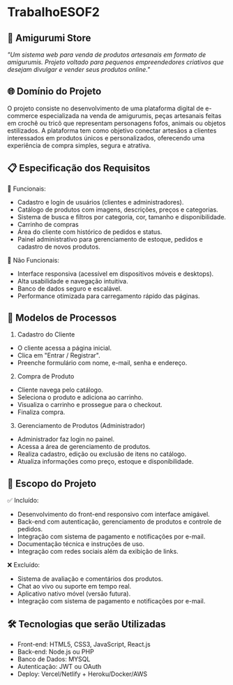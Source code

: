 # TrabalhoESOF2
## 🧶 Amigurumi Store 
_"Um sistema web para venda de produtos artesanais em formato de amigurumis. Projeto voltado para pequenos empreendedores criativos que desejam divulgar e vender seus produtos online."_

## 🌐 Domínio do Projeto
O projeto consiste no desenvolvimento de uma plataforma digital de e-commerce especializada na venda de amigurumis, peças artesanais feitas em crochê ou tricô que representam personagens fofos, animais ou objetos estilizados. A plataforma tem como objetivo conectar artesãos a clientes interessados em produtos únicos e personalizados, oferecendo uma experiência de compra simples, segura e atrativa.

## 📋 Especificação dos Requisitos
🔹 Funcionais:
- Cadastro e login de usuários (clientes e administradores).
- Catálogo de produtos com imagens, descrições, preços e categorias.
- Sistema de busca e filtros por categoria, cor, tamanho e disponibilidade.
- Carrinho de compras
- Área do cliente com histórico de pedidos e status.
- Painel administrativo para gerenciamento de estoque, pedidos e cadastro de novos produtos.

🔹 Não Funcionais:
- Interface responsiva (acessível em dispositivos móveis e desktops).
- Alta usabilidade e navegação intuitiva.
- Banco de dados seguro e escalável.
- Performance otimizada para carregamento rápido das páginas.

## 🔄 Modelos de Processos
1. Cadastro do Cliente
* O cliente acessa a página inicial.
* Clica em "Entrar / Registrar".
* Preenche formulário com nome, e-mail, senha e endereço.

2. Compra de Produto
* Cliente navega pelo catálogo.
* Seleciona o produto e adiciona ao carrinho.
* Visualiza o carrinho e prossegue para o checkout.
* Finaliza compra.

3. Gerenciamento de Produtos (Administrador)
* Administrador faz login no painel.
* Acessa a área de gerenciamento de produtos.
* Realiza cadastro, edição ou exclusão de itens no catálogo.
* Atualiza informações como preço, estoque e disponibilidade.

## 🎯 Escopo do Projeto
✅ Incluído:
+ Desenvolvimento do front-end responsivo com interface amigável.
+ Back-end com autenticação, gerenciamento de produtos e controle de pedidos.
+ Integração com sistema de pagamento e notificações por e-mail.
+ Documentação técnica e instruções de uso.
+ Integração com redes sociais além da exibição de links.

❌ Excluído:
- Sistema de avaliação e comentários dos produtos.
- Chat ao vivo ou suporte em tempo real.
- Aplicativo nativo móvel (versão futura).
- Integração com sistema de pagamento e notificações por e-mail.

## 🛠️ Tecnologias que serão Utilizadas 
- Front-end: HTML5, CSS3, JavaScript, React.js
- Back-end: Node.js ou PHP
- Banco de Dados: MYSQL
- Autenticação: JWT ou OAuth
- Deploy: Vercel/Netlify + Heroku/Docker/AWS
